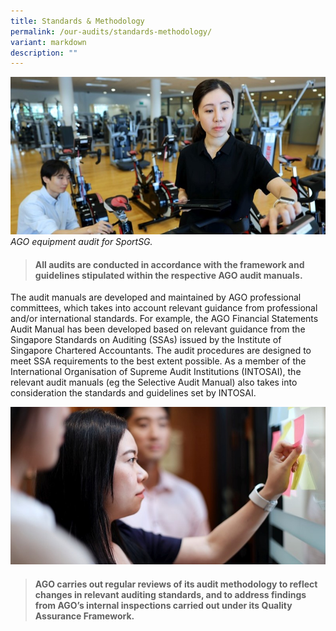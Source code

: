 ```yaml
---
title: Standards & Methodology
permalink: /our-audits/standards-methodology/
variant: markdown
description: ""
---
```

![](/images/Stadium%20Shoot/lowres2Z0A7368_800x400.jpg)
*AGO equipment audit for SportSG.* 

> #### **All audits are conducted in accordance with the framework and guidelines stipulated within the respective AGO audit manuals.** 

The audit manuals are developed and maintained by AGO professional committees, which takes into account relevant guidance from professional and/or international standards. For example, the AGO Financial Statements Audit Manual has been developed based on relevant guidance from the Singapore Standards on Auditing (SSAs) issued by the Institute of Singapore Chartered Accountants. The audit procedures are designed to meet SSA requirements to the best extent possible. As a member of the International Organisation of Supreme Audit Institutions (INTOSAI), the relevant audit manuals (eg the Selective Audit Manual) also takes into consideration the standards and guidelines set by INTOSAI.

![](/images/Office%20shoot/lowres2Z0A7265_800x400.jpg)
> #### **AGO carries out regular reviews of its audit methodology to reflect changes in relevant auditing standards, and to address findings from AGO’s internal inspections carried out under its Quality Assurance Framework.**